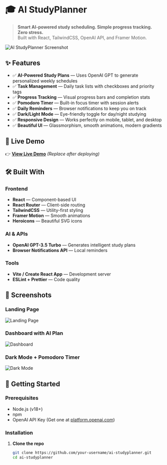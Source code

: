 # 🎓 AI StudyPlanner 

> **Smart AI-powered study scheduling. Simple progress tracking. Zero stress.**  
> Built with React, TailwindCSS, OpenAI API, and Framer Motion.

![AI StudyPlanner Screenshot](https://via.placeholder.com/1200x600/4F46E5/FFFFFF?text=AI+StudyPlanner+Dashboard)

## ✨ Features

- ✅ **AI-Powered Study Plans** — Uses OpenAI GPT to generate personalized weekly schedules
- ✅ **Task Management** — Daily task lists with checkboxes and priority tags
- ✅ **Progress Tracking** — Visual progress bars and completion stats
- ✅ **Pomodoro Timer** — Built-in focus timer with session alerts
- ✅ **Daily Reminders** — Browser notifications to keep you on track
- ✅ **Dark/Light Mode** — Eye-friendly toggle for day/night studying
- ✅ **Responsive Design** — Works perfectly on mobile, tablet, and desktop
- ✅ **Beautiful UI** — Glassmorphism, smooth animations, modern gradients

## 🚀 Live Demo

👉 [**View Live Demo**](https://your-deployed-url.vercel.app) *(Replace after deploying)*

## 🛠️ Built With

### Frontend
- **React** — Component-based UI
- **React Router** — Client-side routing
- **TailwindCSS** — Utility-first styling
- **Framer Motion** — Smooth animations
- **Heroicons** — Beautiful SVG icons

### AI & APIs
- **OpenAI GPT-3.5 Turbo** — Generates intelligent study plans
- **Browser Notifications API** — Local reminders

### Tools
- **Vite / Create React App** — Development server
- **ESLint + Prettier** — Code quality

## 📸 Screenshots

### Landing Page
![Landing Page](https://via.placeholder.com/800x400/6366F1/FFFFFF?text=Landing+Page)

### Dashboard with AI Plan
![Dashboard](https://via.placeholder.com/800x400/8B5CF6/FFFFFF?text=AI+Generated+Plan)

### Dark Mode + Pomodoro Timer
![Dark Mode](https://via.placeholder.com/800x400/1E293B/FFFFFF?text=Dark+Mode+%26+Pomodoro)


## 🚀 Getting Started

### Prerequisites

- Node.js (v18+)
- npm
- OpenAI API Key (Get one at [platform.openai.com](https://platform.openai.com))

### Installation

1. **Clone the repo**
   ```bash
   git clone https://github.com/your-username/ai-studyplanner.git
   cd ai-studyplanner
